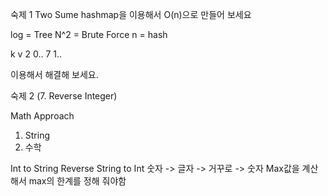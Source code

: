 숙제 1 Two Sume
hashmap을 이용해서 O(n)으로 만들어 보세요

log = Tree
N^2 = Brute Force
n = hash

k v
2 0..
7 1..

이용해서 해결해 보세요.

숙제 2 (7. Reverse Integer)

Math Approach

1. String
2. 수학

Int to String
Reverse
String to Int
숫자 -> 글자 -> 거꾸로 -> 숫자
Max값을 계산해서 max의 한계를 정해 줘야함


